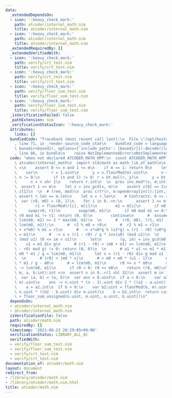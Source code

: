 ```yaml
---
data:
  _extendedDependsOn:
  - icon: ':heavy_check_mark:'
    path: atcoder/internal_math.nim
    title: atcoder/internal_math.nim
  - icon: ':heavy_check_mark:'
    path: atcoder/internal_math.nim
    title: atcoder/internal_math.nim
  _extendedRequiredBy: []
  _extendedVerifiedWith:
  - icon: ':heavy_check_mark:'
    path: verify/crt_test.nim
    title: verify/crt_test.nim
  - icon: ':heavy_check_mark:'
    path: verify/crt_test.nim
    title: verify/crt_test.nim
  - icon: ':heavy_check_mark:'
    path: verify/floor_sum_test.nim
    title: verify/floor_sum_test.nim
  - icon: ':heavy_check_mark:'
    path: verify/floor_sum_test.nim
    title: verify/floor_sum_test.nim
  _isVerificationFailed: false
  _pathExtension: nim
  _verificationStatusIcon: ':heavy_check_mark:'
  attributes:
    links: []
  bundledCode: "Traceback (most recent call last):\n  File \"/opt/hostedtoolcache/Python/3.10.0/x64/lib/python3.10/site-packages/onlinejudge_verify/documentation/build.py\"\
    , line 71, in _render_source_code_stat\n    bundled_code = language.bundle(stat.path,\
    \ basedir=basedir, options={'include_paths': [basedir]}).decode()\n  File \"/opt/hostedtoolcache/Python/3.10.0/x64/lib/python3.10/site-packages/onlinejudge_verify/languages/nim.py\"\
    , line 86, in bundle\n    raise NotImplementedError\nNotImplementedError\n"
  code: "when not declared ATCODER_MATH_HPP:\n  const ATCODER_MATH_HPP* = 1\n\n  import\
    \ atcoder/internal_math\n  import std/math as math_lib_of_math\n\n  proc pow_mod*(x,n,m:int):int\
    \ =\n    assert 0 <= n and 1 <= m\n    if m == 1: return 0\n    let bt = initBarrett(m.uint)\n\
    \    var\n      r = 1.uint\n      y = x.floorMod(m).uint\n      n = n\n    while\
    \ n != 0:\n      if (n and 1) != 0: r = bt.mul(r, y)\n      y = bt.mul(y, y)\n\
    \      n = n shr 1\n    return r.int\n  \n  proc inv_mod*(x, m:int):int =\n  \
    \  assert 1 <= m\n    let z = inv_gcd(x, m)\n    assert z[0] == 1\n    return\
    \ z[1]\n  \n  # (rem, mod)\n  proc crt*(r, m:openArray[int]):(int,int) =\n   \
    \ assert r.len == m.len\n    let n = r.len\n    # Contracts: 0 <= r0 < m0\n  \
    \  var (r0, m0) = (0, 1)\n    for i in 0..<n:\n      assert 1 <= m[i]\n      var\n\
    \        r1 = floorMod(r[i], m[i])\n        m1 = m[i]\n      if m0 < m1:\n   \
    \     swap(r0, r1)\n        swap(m0, m1)\n      if m0 mod m1 == 0:\n        if\
    \ r0 mod m1 != r1: return (0, 0)\n        continue\n      #  assume: m0 > m1,\
    \ lcm(m0, m1) >= 2 * max(m0, m1)\n  \n      #  (r0, m0), (r1, m1) -> (r2, m2 =\
    \ lcm(m0, m1));\n      #  r2 % m0 = r0\n      #  r2 % m1 = r1\n      #  -> (r0\
    \ + x*m0) % m1 = r1\n      #  -> x*u0*g % (u1*g) = (r1 - r0) (u0*g = m0, u1*g\
    \ = m1)\n      #  -> x = (r1 - r0) / g * inv(u0) (mod u1)\n  \n      #  im = inv(u0)\
    \ (mod u1) (0 <= im < u1)\n      let\n        (g, im) = inv_gcd(m0, m1)\n    \
    \    u1 = m1 div g\n      # |r1 - r0| < (m0 + m1) <= lcm(m0, m1)\n      if ((r1\
    \ - r0) mod g) != 0: return (0, 0)\n  \n      # u1 * u1 <= m1 * m1 / g / g <=\
    \ m0 * m1 / g = lcm(m0, m1)\n      let x = (r1 - r0) div g mod u1 * im mod u1\n\
    \  \n      # |r0| + |m0 * x|\n      # < m0 + m0 * (u1 - 1)\n      # = m0 + m0\
    \ * m1 / g - m0\n      # = lcm(m0, m1)\n      r0 += x * m0\n      m0 *= u1  #\
    \ -> lcm(m0, m1)\n      if r0 < 0: r0 += m0\n    return (r0, m0)\n\nproc floor_sum*(n,\
    \ m, a, b:int):int =\n  assert n in 0..<(1 shl 32)\n  assert m in 1..<(1 shl 32)\n\
    \  var (a, b) = (a, b)\n  var ans = 0.uint\n  if a < 0:\n    var a2:uint = floorMod(a,\
    \ m).uint\n    ans -= n.uint * (n - 1).uint div 2 * ((a2 - a.uint) div m.uint)\n\
    \    a = a2.int\n  if b < 0:\n    var b2:uint = floorMod(b, m).uint\n    ans -=\
    \ n.uint * ((b2 - b.uint) div m.uint)\n    b = b2.int\n  return cast[int](ans\
    \ + floor_sum_unsigned(n.uint, m.uint, a.uint, b.uint))\n"
  dependsOn:
  - atcoder/internal_math.nim
  - atcoder/internal_math.nim
  isVerificationFile: false
  path: atcoder/math.nim
  requiredBy: []
  timestamp: '2021-08-23 20:29:05+09:00'
  verificationStatus: LIBRARY_ALL_AC
  verifiedWith:
  - verify/floor_sum_test.nim
  - verify/floor_sum_test.nim
  - verify/crt_test.nim
  - verify/crt_test.nim
documentation_of: atcoder/math.nim
layout: document
redirect_from:
- /library/atcoder/math.nim
- /library/atcoder/math.nim.html
title: atcoder/math.nim
---
```

